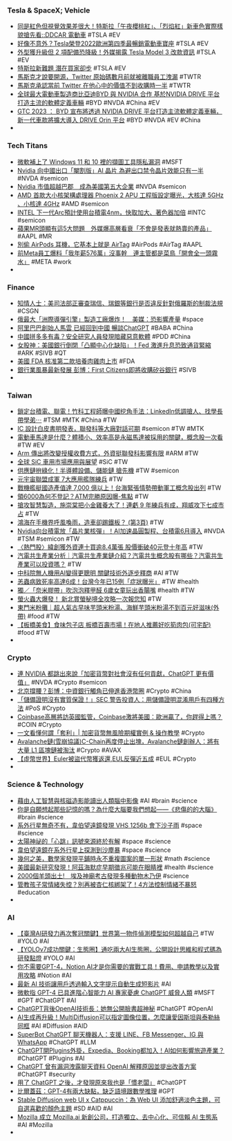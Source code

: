 ### Tesla & SpaceX; Vehicle
- [同是紅色但視覺效果差很大！特斯拉「午夜櫻桃紅」、「烈焰紅」新車色實際樣貌搶先看::DDCAR 電動車](https://www.ddcar.com.tw/article/34739) #TSLA #EV
- [好像不意外？Tesla榮登2022歐洲第四季最暢銷電動車寶座](https://autos.udn.com/autos/amp/story/7826/7055459) #TSLA #EV
- [外型獲升級但 2 項配備恐降級！外媒揭露 Tesla Model 3 改款資訊](https://auto.ltn.com.tw/amp/news/22465/) #TSLA #EV
- [特斯拉新難題 潛在買家卻步](https://www.chinatimes.com/amp/newspapers/20230326000115-260203) #TSLA #EV
- [馬斯克才說要開源，Twitter 原始碼數月前就被離職員工洩漏](https://technews.tw/2023/03/27/twitter-source-code-got-leaked-on-github-for-months/) #TWTR
- [馬斯克承認當前 Twitter 在他心中的價值不到收購時一半](https://finance.technews.tw/2023/03/26/twitter-is-worth-less-than-half-of-what-it-was-when-it-was-acquired/) #TWTR
- [全球最大電動車製造商比亞迪BYD 與 NVIDIA 合作 基於NVIDIA DRIVE 平台打造主流的軟體定義車輛](https://auto-graphic.com/nvidia-byd-2023-3-promotions/) #BYD #NVDA #China #EV
- [GTC 2023 ： BYD 宣布將透過 NVIDIA DRIVE 平台打造主流軟體定義車輛，新一代車款將擴大導入 DRIVE Orin 平台](https://www.cool3c.com/article/190935) #BYD #NVDA #EV #China
-
### Tech Titans
- [微軟補上了 Windows 11 和 10 裡的擷圖工具隱私漏洞](https://chinese.engadget.com/microsoft-releases-fix-for-windows-11-screenshot-privacy-bug-010006158.html) #MSFT
- [Nvidia 向中國出口「閹割版」AI 晶片 為避出口禁令晶片效能只有一半](https://unwire.hk/2023/03/26/nvidia-4/fun-tech/) #NVDA #semicon
- [Nvidia 市值超越巴郡　成為美國第五大企業](https://unwire.hk/2023/03/26/nvidia-chips-ai-brk/fun-tech/) #NVDA #semicon
- [AMD 首款大小核架構處理器 Phoenix 2 APU 工程版設定曝光，大核達 5GHz 、小核達 4GHz](https://www.cool3c.com/article/191198) #AMD #semicon
- [INTEL 下一代Arc預計使用台積電4nm，快取加大、著色器加倍](https://news.xfastest.com/intel/125864/intel-battlemage/) #INTC #semicon
- [蘋果MR頭顯有這5大問題　外媒爆高層看衰「不會是發表就熱賣的產品」](https://tw.nextapple.com/finance/20230327/4B4E755F75BE856B6966B70EE3097BAC) #AAPL #MR
- [別偷 AirPods 耳機，它基本上就是 AirTag](https://today.line.me/tw/v2/article/JP39LWx) #AirPods #AirTag #AAPL
- [前Meta員工爆料「我年薪576萬」沒事幹　連主管都是菜鳥「開會全一頭霧水」](https://today.line.me/tw/v2/article/5yrR03r) #META #work
-
### Finance
- [知情人士：美司法部正審查瑞信、瑞銀等銀行是否違反針對俄羅斯的制裁法規](https://m.cnyes.com/news/id/5127001) #CSGN
- [俄最大「洲際導彈引擎」製造工廠爆炸！　美媒：恐影響產量](https://today.line.me/tw/v2/article/7N05MqP) #space
- [阿里巴巴創始人馬雲 已經回到中國 暢談ChatGPT](https://news.cnyes.com/news/id/5127740) #BABA #China
- [中國拼多多有毒？安全研究人員發現暗藏惡意軟體](https://technews.tw/2023/03/27/pinduoduo/) #PDD #China
- [女股神：美國銀行倒閉「凸顯中心化缺陷」！Fed 激進升息恐致通貨緊縮](https://www.blocktempo.com/cathie-wood-says-crypto-have-become-a-safe-haven/) #ARK #SIVB #QT
- [美國 FDA 核准第二款培養肉雞肉上市](https://technews.tw/2023/03/27/second-lab-grown-chicken-product-cleared-for-human-consumption-by-u-s-regulator/) #FDA
- [銀行業風暴最新發展 彭博：First Citizens即將收購矽谷銀行](https://news.cnyes.com/news/id/5127175) #SIVB
-
### Taiwan
- [鎖定台積電、聯電！竹科工程師曝中國挖角手法：LinkedIn低調搶人、找學長帶學弟⋯](https://www.bnext.com.tw/article/74587/cn-semi-headhunt-mar-23) #TSM #MTK #China #TW
- [IC 設計白皮書明發表，聯發科等大廠對話可期](https://technews.tw/2023/03/27/ic-design-white-paper-presentation/) #semicon #TW #MTK
- [電動車馬達是什麼？體積小、效率高是永磁馬達被採用的關鍵，概念股一次看](https://www.sinotrade.com.tw/richclub/industry/電動車馬達是什麼-體積小-效率高是永磁馬達被採用的關鍵-概念股一次看-640eb372e0730b554092abf9) #TW #EV
- [Arm 傳出將改變授權收費方式，外資挺聯發科影響有限](https://technews.tw/2023/03/27/arm-is-rumored-to-change-the-licensing-fee-method/) #ARM #TW
- [全球 SiC 車用市場應用與展望](https://technews.tw/2023/03/27/sic-automotive-market-prospect/) #SiC #TW
- [供應鏈拚綠化！半導體設備、儲能鏈 搶先機](https://ctee.com.tw/news/stocks/832854.html) #TW #semicon
- [元宇宙聯盟成軍 7大應用艦隊練兵](https://ctee.com.tw/news/tech/832783.html) #TW
- [戰機艦艇國造產值達 7,000 億以上！台海緊張情勢帶動軍工概念股出列](https://technews.tw/2023/03/27/sinomach/) #TW
- [領6000為何不登記？ATM完勝原因曝-焦點](https://times.hinet.net/news/24472045) #TW
- [搶攻智慧製造，施崇棠把小金雞養大了！連虧 9 年練兵有成，翔威攻下七成市占](https://technews.tw/2023/03/27/asus-smart-manufacturing/) #TW
- [鴻海在手機界呼風喚雨，造車卻踢鐵板？ (第3頁)](https://www.mobile01.com/topicdetail.php?f=444&t=6761674&p=3) #TW
- [Nvidia向台積電放「晶片業核彈」！AI加速晶圓製程、台積電6月導入](https://www.blocktempo.com/nvidia-is-leveraging-gpus-to-build-2nm-chips/) #NVDA #TSM #semicon #TW
- [〈熱門股〉緯創獲外資連十買逾8.4萬張 股價衝破40元登十年高](https://m.cnyes.com/news/id/5126590) #TW
- [汽電共生產業分析｜汽電共生產業鏈介紹？汽電共生概念股有哪些？汽電共生產業可以投資嗎？](https://maxfinanciallife.com/產業鏈-概念股-汽電共生-熱電聯產/) #TW
- [中科院無人機用AI變得更聰明   關鍵技術外逐步釋商](https://www.cmmedia.com.tw/home/articles/39269) #AI #TW
- [恙蟲病致死率高達6成！台灣今年已15例「症狀曝光」](https://today.line.me/tw/v2/article/yzyXjWk) #TW #health
- [獨／「奈米膠帶」吹泡泡釋甲醛 6歲女童玩出香腸嘴](https://news.ebc.net.tw/news/living/360453) #health #TW
- [螢火蟲大爆發！ 新北賞螢秘境全攻略一次報您知](https://www.thehubnews.net/archives/204517) #TW
- [東門米粉攤｜超人氣古早味芋頭米粉湯、海鮮芋頭米粉湯不到百元好滋味(外帶)](https://www.girlslifeplan.com/dongmifan/) #food #TW
- [【板橋美食】食味包子店 板橋百壽市場！在地人推薦好吃筍肉包(可宅配)](https://www.mecocute.com/shiweibun/) #food #TW
-
### Crypto
- [連 NVIDIA 都跳出來說「加密貨幣對社會沒有任何貢獻，ChatGPT 更有價值」](https://www.kocpc.com.tw/archives/485913) #NVDA #Crypto #semicon
- [北京撐腰？彭博：中資銀行觸角已伸進香港幣圈](https://blockcast.it/2023/03/27/chinese-banks-started-offering-banking-services-to-hk-crypto-firms/) #Crypto #China
- [「儲備證明沒有實質保證！」SEC 警告投資人：用儲備證明混淆用戶有四種方法](https://abmedia.io/sec-warned-investors-not-to-depends-on-por) #PoS #Crypto
- [Coinbase高層將訪英國監管，Coinbase激將美國：歐洲贏了，你趕得上嗎？](https://abmedia.io/coinbase-advocate-us-to-be-crypto-friendly) #COIN #Crypto
- [一文看懂何謂「套利」| 加密貨幣無風險期權實例 & 操作教學](https://www.blocktempo.com/arbitrage-tutorial-for-retail-investors/) #Crypto
- [Avalanche鏈(雪崩協議)C-Chain再度停止出塊，Avalanche鏈創辦人：將有大量 L1 區塊鏈被淘汰](https://abmedia.io/avalanche-c-chain-temporarily-stopped) #Crypto #AVAX
- [【虛幣世界】Euler被盜代幣獲返還,EUL反彈近五成](https://m.cnyes.com/news/id/5127413) #EUL #Crypto
-
### Science & Technology
- [藉由人工智慧與核磁造影能讀出人類腦中影像](https://technews.tw/2023/03/27/images-in-the-human-brain-can-be-read-using-artificial-intelligence-and-mri/) #AI #brain #science
- [你是自願想起那些記憶的嗎？為什麼大腦要我們想起——《悲傷的的大腦》](https://pansci.asia/archives/363327) #brain #science
- [系外行星無奇不有，韋伯望遠鏡發現 VHS 1256b 會下沙子雨](https://technews.tw/2023/03/27/vhs-1256b-exoplanet-jwst/) #space #science
- [太陽神祕的「心跳」訊號來源終於有解](https://technews.tw/2023/03/26/researchers-discover-mysterious-source-of-heartbeat-like-radio-bursts-in-a-solar-fare/) #space #science
- [韋伯望遠鏡在系外行星上探測到沙塵暴](https://www.epochtimes.com/b5/23/3/25/n13957946.htm) #space #science
- [幾何之美，數學家發現平鋪時永不重複圖案的單一形狀](https://technews.tw/2023/03/25/the-hat-13-sided-shape-aperiodic-monotile/) #math #science
- [美國最新研究發現！阿茲海默症早期徵兆可能在眼睛裡](https://technews.tw/2023/03/25/alzheimers-first-signs/) #health #science
- [2000個羊頭出土!　埃及神廟考古發現多種動物木乃伊](https://tw.nextapple.com/international/20230326/F3221AEFE9DC8B9985BDF9FF8EA6EC47) #science
- [管教孩子常情緒失控？別再被杏仁核綁架了！4方法控制情緒不暴怒](https://www.leaderkid.com.tw/2023/03/09/lost-in-emotion/) #education
-
### AI
- [【臺灣AI研發力再次奪冠關鍵】世界第一物件偵測模型如何超越自己](https://www.ithome.com.tw/news/156087) #TW #YOLO #AI
- [【YOLOv7成功關鍵：生態圈】通吃兩大AI生態圈，公開設計思維和程式碼為研發點燈](https://www.ithome.com.tw/news/156088) #YOLO #AI
- [你不需要GPT-4，Notion AI才是你需要的實戰工具！費用、申請教學以及實用攻略](https://www.techbang.com/posts/104972-you-dont-need-gpt-4-you-want-most-of-the-features-notion-ai) #Notion #AI
- [最新 AI 技術讓用戶透過輸入文字提示自動生成短影片](https://www.kocpc.com.tw/archives/485714) #AI
- [微軟指 GPT-4 已具進階心智能力 AI 專家憂慮 ChatGPT 威脅人類](https://unwire.hk/2023/03/26/gpt-4/fun-tech/) #MSFT #GPT #ChatGPT #AI
- [ChatGPT背後OpenAI技術長：她無公開臉書超神秘](https://www.gvm.com.tw/article/101078) #ChatGPT #OpenAI
- [AI生成再升級！MultiDiffusion可以指定圖像位置，怎麼讓愛因斯坦與泰勒絲同框](https://www.bnext.com.tw/article/74589/multidiffusion-new-mar-23) #AI #Diffusion #AID
- [SuperBot ChatGPT 聊天機器人：支援 LINE、FB Messenger、IG 與 WhatsApp](https://www.kocpc.com.tw/archives/483598) #ChatGPT #LLM
- [ChatGPT開Plugins外掛，Expedia、Booking都加入！AI如何影響旅遊產業？](https://www.bnext.com.tw/article/74577/travel-industry-and-generative-ai?) #ChatGPT #Plugins #AI
- [ChatGPT 曾有漏洞洩露聊天資料 OpenAI 解釋原因並提出改善方案](https://unwire.hk/2023/03/26/openai-explain-chatgpt-fault/fun-tech/) #ChatGPT #security
- [用了 ChatGPT 之後，才發現原來我也是「慣老闆」](https://www.darencademy.com/article/view/id/17027) #ChatGPT
- [比爾蓋茲：GPT-4有兩大缺點，缺乏語境跟數學推理](https://www.businessyee.com/article/1361-Bill-Gates-on-AI-and-the-rapidly-evolving-future-of-computing/amp) #GPT
- [Stable Diffusion web UI x Catppuccin：為 Web UI 添加舒適淡色主題，可自選喜歡的顏色主題](https://mnya.tw/cc/word/1980.html) #SD #AID #AI
- [Mozilla 成立 Mozilla.ai 新創公司，打造獨立、去中心化、可信賴 AI 生態系](https://technews.tw/2023/03/27/mozilla-launches-startup-to-home-in-on-trustworthy-ai/) #AI #Mozilla
-